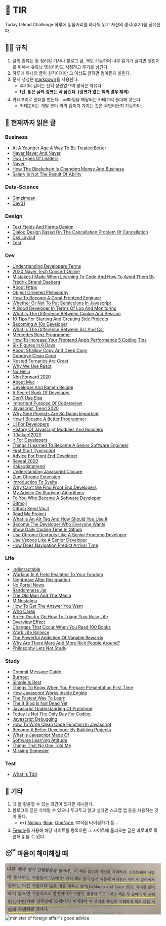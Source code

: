 # 📖 TIR
Today I Read Challenge
하루에 읽을거리를 하나씩 읽고 자신의 생각(후기)을 공유한다.   

## 👩‍⚖️ 규칙  

1. 글의 종류는 잘 정리된 기사나 블로그 글, 책도 가능하며 너무 읽기가 싫다면 챌린지를 위해서 유튜브 영상이라도 시청하고 후기를 남긴다. 
2. 하루에 하나의 글이 원칙이지만 그 이상도 원하면 얼마든지 올린다. 
3. 문서 생성은 [markdown](https://gist.github.com/ihoneymon/652be052a0727ad59601)을 사용한다.   
    - 후기의 길이는 전혀 상관없으며 양식은 자유다.  
    - **❗단, 읽은 글의 링크는 꼭 남긴다. (링크가 없는 책의 경우 제외)** 
4. 카테고리로 폴더를 만든다. `.md`파일을 해당되는 카테고리 폴더에 넣는다.   
    - 카테고리는 개발 분야 외의 흥미가 가지는 것은 무엇이든지 가능하다.   

## 📰 현재까지 읽은 글  
### Business

- [At A Younger Age A Way To Be Treated Better](Business/at-a-younger-age-a-way-to-be-treated-better.md)
- [Naver Naver And Naver](Business/naver-naver-and-naver.md)
- [Two Types Of Leaders](Business/two-types-of-leaders.md)
- [Naver](Business/naver.md)
- [How The Blockchain Is Changing Money And Business](Business/how-the-blockchain-is-changing-money-and-business.md)
- [Salary Is Not The Result Of Ability](Business/Salary-is-not-the-result-of-ability..md)

### Data-Science

- [Gimzimean](Data-Science/GIMZIMEAN.md)
- [Day01](Data-Science/Day01.md)

### Design

- [Text Fields And Forms Design](Design/text-fields-and-forms-design.md)
- [Dialog Design Based On The Cancellation Problem Of Cancellation](Design/dialog-design-based-on-the-cancellation-problem-of-cancellation.md)
- [Css Layout](Design/css-layout.md)
- [Test](Design/test.md)

### Dev

- [Understanding Developers Terms](Dev/understanding-developers-terms.md)
- [2020 Naver Tech Concert Online](Dev/2020-naver-tech-concert-online.md)
- [Mistakes I Made When Learning To Code And How To Avoid Them By Fredrik Strand Oseberg](Dev/mistakes-i-made-when-learning-to-code-and-how-to-avoid-them-by-fredrik-strand-oseberg.md)
- [About Https](Dev/about-https.md)
- [Object Oriented Philosophy](Dev/object-oriented-philosophy.md)
- [How To Become A Great Frontend Engineer](Dev/how-to-become-a-great-frontend-engineer.md)
- [Whether Or Not To Put Semicolons In Javascript](Dev/whether-or-not-to-put-semicolons-in-javaScript.md)
- [A Good Developer In Terms Of Log And Monitoring](Dev/a-good-developer-in-terms-of-log-and-monitoring.md)
- [What Is The Difference Between Cookie And Session](Dev/what-is-the-difference-between-cookie-and-session.md)
- [10 Tips For Starting And Creating Side Projects](Dev/10-tips-for-starting-and-creating-side-projects.md)
- [Becoming A 10x Developer](Dev/becoming-a-10x-developer.md)
- [What Is The Difference Between Ssr And Csr](Dev/what-is-the-difference-between-SSR-and-CSR.md)
- [Mercedes Benz Programmer](Dev/mercedes-benz-programmer.md)
- [How To Increase Your Frontend App’s Performance 5 Coding Tips](Dev/how-to-increase-your-frontend-app’s-performance-5-coding-tips.md)
- [Six Figures In 6 Days](Dev/six-figures-in-6-days.md)
- [About Shallow Copy And Deep Copy](Dev/about-shallow-copy-and-deep-copy.md)
- [Goodbye Clean Code](Dev/goodbye-clean-code.md)
- [Nested Ternaries Are Great](Dev/nested-ternaries-are-great.md)
- [Why We Use React](Dev/why-we-use-react.md)
- [No Hello](Dev/no-hello.md)
- [Nhn Forward 2020](Dev/nhn-forward-2020.md)
- [About Mvc](Dev/about-mvc.md)
- [Developer And Ramen Recipe](Dev/developer-and-ramen-recipe.md)
- [A Secret Book Of Developer](Dev/a-secret-book-of-developer.md)
- [Don't Use Else](Dev/don't-use-else.md)
- [Important Purpose Of Codereview](Dev/important-purpose-of-codereview.md)
- [Javascript Trend 2020](Dev/javascript-trend-2020.md)
- [Why Side Projects Are So Damn Important](Dev/why-side-projects-are-so-damn-important.md)
- [How I Became A Better Programmer](Dev/how-i-became-a-better-programmer.md)
- [Ui For Developers](Dev/ui-for-developers.md)
- [History Of Javascript Modules And Bundlers](Dev/history-of-javascript-modules-and-bundlers.md)
- [If(kakao)2020](Dev/if(kakao)2020.md)
- [Ir For Developers](Dev/ir-for-developers.md)
- [Things I Learned To Become A Senior Software Engineer](Dev/things-i-learned-to-become-a-senior-software-engineer.md)
- [First Start Typescript](Dev/first-start-typescript.md)
- [Advice For Front End Developer](Dev/advice-for-front-end-developer.md)
- [Reveal 2020](Dev/reveal-2020.md)
- [Kakaodatatrend](Dev/kakaodatatrend.md)
- [Understanding Javascript Closure](Dev/understanding-javascript-closure.md)
- [Zum Chrome Extension](Dev/zum-chrome-extension.md)
- [Introduction To Svelte](Dev/introduction-to-svelte.md)
- [Why Can't We Find Front End Developers](Dev/why-can't-we-find-front-end-developers.md)
- [My Advice On Studying Algorithms](Dev/my-advice-on-studying-algorithms.md)
- [To You Who Became A Software Developer](Dev/to-you-who-became-a-software-developer.md)
- [Gitmoji](Dev/gitmoji.md)
- [Github Seed Vault](Dev/github-seed-vault.md)
- [Read Me Project](Dev/read-me-project.md)
- [What Is An Alt Tag And How Should You Use It](Dev/what-is-an-alt-tag-and-how-should-you-use-it.md)
- [Become The Developer Who Everyone Wants](Dev/become-the-developer-who-everyone-wants.md)
- [Show Daily Coding Time In Github](Dev/show-daily-coding-time-in-github.md)
- [Use Chrome Devtools Like A Senior Frontend Developer](Dev/use-chrome-devTools-like-a-senior-frontend-developer.md)
- [Use Vscoce Like A Senior Developer](Dev/use-vscoce-like-a-senior-developer.md)
- [How Does Navigation Predict Arrival Time](Dev/how-does-navigation-predict-arrival-time.md)

### Life

- [Indistractable](Life/indistractable.md)
- [Working In A Field Realated To Your Fandom](Life/working-in-a-field-realated-to-your-fandom.md)
- [Nightmare After Resignation](Life/nightmare-after-resignation.md)
- [No Portal News](Life/no-portal-news.md)
- [Randomness Jar](Life/randomness-jar.md)
- [The Old Man And The Media](Life/the-old-man-and-the-media.md)
- [M Nostalgia](Life/m-nostalgia.md)
- [How To Get The Answer You Want](Life/how-to-get-the-answer-you-want.md)
- [Who Cares](Life/who-cares.md)
- [An En Doctor On How To Triage Your Busy Life](Life/an-en-doctor-on-how-to-triage-your-busy-life.md)
- [Overview Effect](Life/overview-effect.md)
- [Changes That Occur When You Read 100 Books](Life/changes-that-occur-when-you-read-100-books.md)
- [Work Life Balance](Life/work-life-balance.md)
- [The Powerful Addiction Of Variable Rewards](Life/the-powerful-addiction-of-variable-rewards.md)
- [Why Are There More And More Rich People Around?](Life/why-are-there-more-and-more-rich-people-around?.md)
- [Philosophy Lets Not Study](Life/philosophy-lets-not-study.md)

### Study

- [Commit Message Guide](Study/commit-message-guide.md)
- [Burnout](Study/burnout.md)
- [Simple Is Best](Study/simple-is-best.md)
- [Things To Know When You Prepare Presentation First Time](Study/things-to-know-when-you-prepare-presentation-first-time.md)
- [How Javascript Works Inside Engine](Study/how-javascript-works-inside-engine.md)
- [The Fastest Way To Learn](Study/the-fastest-way-to-learn.md)
- [The It Blog Is Not Dead Yet](Study/the-IT-blog-is-not-dead-yet.md)
- [Javascript Understanding Of Prototype](Study/javascript-understanding-of-prototype.md)
- [Today Is Not The Only Day For Coding](Study/today-is-not-the-only-day-for-coding.md)
- [Javascript Debugging](Study/javascript-debugging.md)
- [How To Write Clean Code Function In Javascript](Study/how-to-write-clean-code-function-in-javascript.md)
- [Become A Better Developer By Building Projects](Study/become-a-better-developer-by-building-projects.md)
- [What Is Javascript Made Of](Study/what-is-javascript-made-of.md)
- [Software Learning Attitude](Study/software-learning-attitude.md)
- [Things That No One Told Me](Study/things-that-no-one-told-me.md)
- [Missing Semester](Study/missing-semester.md)

### Test

- [What Is Tdd](Test/what-is-TDD.md)

## 💬 기타  
1. 더 잘 활용할 수 있는 의견이 있다면 제시한다.  
2. 블로그의 글은 삭제될 수 있으니 두고두고 읽고 싶다면 스크랩 앱 등을 사용하는 것이 좋다.  
    - ex) [Notion](https://www.notion.so/), [Bear](https://bear.app/), [OneNote](https://www.onenote.com/), ⌨️직접 타이핑하기 등...
3. [Feedly](https://feedly.com/)를 사용해 해당 사이트를 등록하면 그 사이트에 올라오는 글은 바로바로 확인해 읽을 수 있다.   


## 😴 마음이 해이해질 때 

![code-complete2](img/IMG_7770.jpg)
![minister of foreign affair's good advice](img/kang.png)
